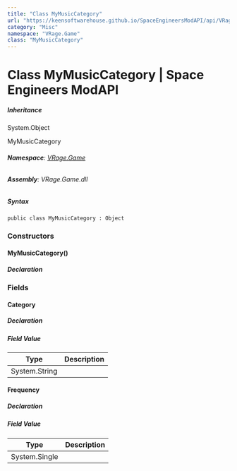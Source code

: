 ```yaml
---
title: "Class MyMusicCategory"
url: "https://keensoftwarehouse.github.io/SpaceEngineersModAPI/api/VRage.Game.MyMusicCategory.html"
category: "Misc"
namespace: "VRage.Game"
class: "MyMusicCategory"
---
```


# Class MyMusicCategory | Space Engineers ModAPI

##### Inheritance

System.Object

MyMusicCategory

###### **Namespace**: [VRage.Game](https://keensoftwarehouse.github.io/SpaceEngineersModAPI/api/VRage.Game.html)

###### **Assembly**: VRage.Game.dll

##### Syntax

```
public class MyMusicCategory : Object
```

### Constructors

#### MyMusicCategory()

##### Declaration

### Fields

#### Category

##### Declaration

##### Field Value

| Type | Description |
| --- | --- |
| System.String |     |

#### Frequency

##### Declaration

##### Field Value

| Type | Description |
| --- | --- |
| System.Single |     |